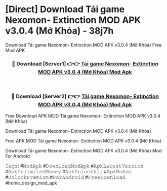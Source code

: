 # [Direct] Download Tải game Nexomon- Extinction MOD APK v3.0.4 (Mở Khóa) - 38j7h
Download Tải game Nexomon- Extinction MOD APK v3.0.4 (Mở Khóa) Free Mod APK

<div align="center">
<h3>🔴 Download [Server1] 👉👉 <a href="https://apk-comot.site?title=Tải_game_Nexomon-_Extinction_MOD_APK_v3.0.4_(Mở_Khóa)">Tải game Nexomon- Extinction MOD APK v3.0.4 (Mở Khóa) Mod Apk</a></h3><br>

<h3>🔴 Download [Server2] 👉👉 <a href="https://apk-comot.site?title=Tải_game_Nexomon-_Extinction_MOD_APK_v3.0.4_(Mở_Khóa)">Tải game Nexomon- Extinction MOD APK v3.0.4 (Mở Khóa) Mod Apk</a></h3>
</div>


Free Download APK MOD Tải game Nexomon- Extinction MOD APK v3.0.4 (Mở Khóa)

Download Tải game Nexomon- Extinction MOD APK v3.0.4 (Mở Khóa) 

Free APK MOD Tải game Nexomon- Extinction MOD APK v3.0.4 (Mở Khóa) 

Download Tải game Nexomon- Extinction MOD APK v3.0.4 (Mở Khóa) Mod For Android

𝚃𝚊𝚐𝚜: #𝙼𝚘𝚍𝙰𝚙𝚔 #𝙳𝚘𝚠𝚗𝚕𝚘𝚊𝚍𝙼𝚘𝚍𝙰𝚙𝚔 #𝙰𝚙𝚔𝙻𝚊𝚝𝚎𝚜𝚝𝚅𝚎𝚛𝚜𝚒𝚘𝚗 #𝙰𝚙𝚔𝚄𝚗𝚕𝚒𝚖𝚒𝚝𝚎𝚍𝙼𝚘𝚗𝚎𝚢 #𝙰𝚙𝚔𝚄𝚗𝚕𝚘𝚌𝚔𝙰𝚕𝚕 #𝙰𝚙𝚔𝙽𝚘𝙰𝚍𝚜 #𝚄𝚗𝚕𝚘𝚌𝚔𝙿𝚛𝚎𝚖𝚒𝚞𝚖 #𝙵𝚘𝚛𝙰𝚗𝚍𝚛𝚘𝚒𝚍 #𝙵𝚛𝚎𝚎𝙳𝚘𝚠𝚗𝚕𝚘𝚊𝚍 #home_design_mod_apk